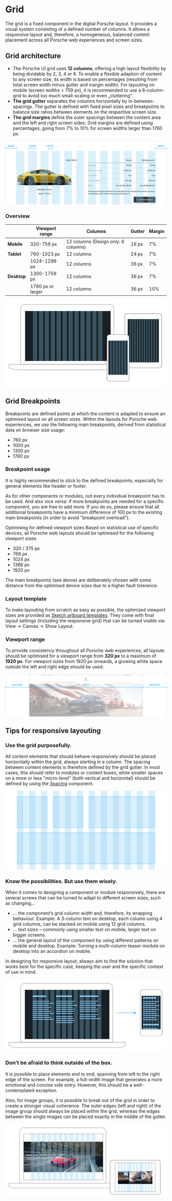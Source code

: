 # Grid
The grid is a fixed component in the digital Porsche layout. It provides a visual system consisting of a defined number of columns. It allows a responsive layout and, therefore, a homogeneous, balanced content placement across all Porsche web experiences and screen sizes.

## Grid architecture

- The Porsche UI grid uses **12 columns**, offering a high layout flexibility by
being dividable by 2, 3, 4 or 6. To enable a flexible adaption of content to any
screen size, its width is based on percentages (resulting from total screen
width minus gutter and margin width). For layouting on mobile (screen widths < 759 px), it is recommended to use
a 6-column-grid to avoid too much small-scaling or even „cluttering“.
- **The grid gutter** separates the columns horizontally by in-between-spacings.
The gutter is defined with fixed pixel sizes and breakpoints to balance size
ratios between elements on the respective screen size. 
- **The grid margins** define the outer spacings between the content area and the left and right screen
sides. Grid margins are defined using percentages, going from 7% to 10% for
screen widths larger than 1760 px. 

![Porsche UI grid architecture](./assets/grid-components.png)

### Overview 

|   | Viewport range | Columns | Gutter | Margin |
| -------- | -------- | -------- | -------- | -------- |
| **Mobile** | 320-759 px | 12 columns (Design only: 6 columns) |  16 px | 7% |
| **Tablet** | 760-1023 px | 12 columns |  24 px | 7% |
|  | 1024-1299 px | 12 columns | 36 px| 7% |
| **Desktop** | 1300-1759 px  |  12 columns | 36 px | 7% | 
|  | 1760 px or larger |  12 columns | 36 px | 10% | 

![Porsche UI grid architecture](./assets/grid-viewports.png)

## Grid Breakpoints 
Breakpoints are defined points at which the content is adapted to ensure an optimised layout on all screen sizes.
Within the layouts for Porsche web experiences, we use the following main breakpoints, derived from statistical data on browser size usage: 

- 760 px
- 1000 px 
- 1300 px
- 1760 px

### Breakpoint usage

It is highly recommended to stick to the defined breakpoints, especially for general elements like header or footer.

As for other components or modules, not every individual breakpoint has to be used. And also vice versa: if more breakpoints are needed for a specific component, you are free to add more. If you do so, please ensure that all additional breakpoints have a minimum difference of 100 px to the existing main breakpoints (in order to avoid "breakpoint overload").

Optimising for defined viewport sizes
Based on statistical use of specific devices, all Porsche web layouts should be optimised for the following viewport sizes: 

- 320 / 375 px
- 768 px
- 1024 px
- 1366 px
- 1920 px

The main breakpoints (see above) are deliberately chosen with some distance from the optimised device sizes due to a higher fault tolerance.

### Layout template 
To make layouting from scratch as easy as possible, the
optimized viewport sizes are provided as [Sketch artboard templates](http://ui.porsche.com/latest/porsche-ui-kit-layout-template.sketch). They
come with final layout settings (including the responsive grid) that can be turned visible via: View → Canvas →
Show Layout.

### Viewport range
To provide consistency throughout all Porsche web experiences, all layouts should be optimised for a viewport range from **320 px** to a maximum of **1920 px**. For viewport sizes from 1920 px onwards, a growing white space outside the left and right edge should be used.

![Porsche UI grid architecture](./assets/grid-maxwidth.png)

## Tips for responsive layouting

### Use the grid purposefully.
All content elements that should behave responsively should be placed horizontally within the grid, always starting in a column. The spacing between content elements is therefore defined by the grid gutter. 
In most cases, this should refer to modules or content boxes, while smaller spaces on a more or less "micro-level" (both vertical and horizontal) should be defined by using the [Spacing]() component.

![Porsche UI grid alignment](./assets/grid-alignment.png)
### Know the possibilities. But use them wisely.
When it comes to designing a component or module responsively, there are several screws that can be turned to adapt to different screen sizes, such as changing…

- … the component’s grid column width and, therefore, its wrapping behaviour. Example: A 3-column text on desktop, each column using 4 grid columns, can be stacked on mobile using 12 grid columns.
- … text sizes – commonly using smaller text on mobile, larger text on bigger screens.
- … the general layout of the component by using different patterns on mobile and desktop. Example: Turning a multi-column teaser module on desktop into an accordion on mobile.

In designing for responsive layout, always aim to find the solution that works best for the specific case, keeping the user and the specific context of use in mind.

![Porsche UI grid behaviour](./assets/grid-behaviour.png)

### Don’t be afraid to think outside of the box.
It is possible to place elements end to end, spanning from left to the right edge of the screen. For example, a full-width image that generates a more emotional and concise side entry. However, this should be a well-contemplated exception.

Also, for image groups, it is possible to break out of the grid in order to create a stronger visual coherence. The outer edges (left and right) of the image group should always be placed within the grid, whereas the edges between the single images can be placed exactly in the middle of the gutter.

![End-to-end placement](./assets/grid-endtoend.png)
